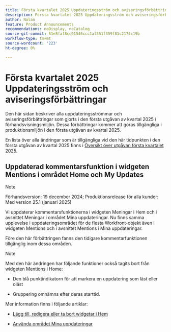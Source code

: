 ```yaml
---
title: Första kvartalet 2025 Uppdateringsström och aviseringsförbättringar
description: Första kvartalet 2025 Uppdateringsström och aviseringsförbättringar
author: Nolan
feature: Product Announcements
recommendations: noDisplay, noCatalog
source-git-commit: 51e8faf8cc91546ccc1af551f359f81c2174c19b
workflow-type: tm+mt
source-wordcount: '223'
ht-degree: 0%

---
```


# Första kvartalet 2025 Uppdateringsström och aviseringsförbättringar

Den här sidan beskriver alla uppdateringsströmmar och aviseringsförbättringar som gjorts i den första utgåvan av kvartal 2025 i förhandsvisningsmiljön. Dessa förbättringar kommer att göras tillgängliga i produktionsmiljön i den första utgåvan av kvartal 2025.

En lista över alla ändringar som är tillgängliga vid den här tidpunkten i den första utgåvan av kvartal 2025 finns i [Översikt över utgåvan första kvartalet 2025](/help/quicksilver/product-announcements/product-releases/25-q1-release-activity/25-q1-release-overview.md).

## Uppdaterad kommentarsfunktion i widgeten Mentions i området Home och My Updates

>[!NOTE]
>
>Förhandsversion: 19 december 2024; Produktionsrelease för alla kunder: Med version 25.1 (januari 2025)

Vi uppdaterar kommentarsfunktionerna i widgeten Meningar i Hem och i avsnittet Meningar i området Mina uppdateringar. Nu finns samma upplevelse i uppdateringsområdet för de flesta Workfront-objekt även i widgeten Mentions och i avsnittet Mentions i Mina uppdateringar.

Före den här förbättringen fanns den tidigare kommentarfunktionen tillgänglig inom dessa områden.

>[!NOTE]
>
>Med den här ändringen har följande funktioner också tagits bort från widgeten Mentions i Home:
>
>* Den blå punktindikatorn för att markera en uppdatering som läst eller oläst
>
>* Gruppering omnämns efter deras starttid.

Mer information finns i följande artiklar:

* [Lägg till, redigera eller ta bort widgetar i Hem](/help/quicksilver/workfront-basics/using-home/using-the-home-area/add-edit-remove-widgets-in-new-home.md)

* [Använda området Mina uppdateringar](/help/quicksilver/workfront-basics/using-home/using-the-home-area/my-updates-area.md)
